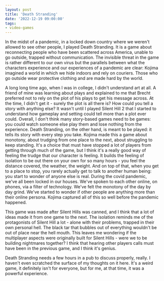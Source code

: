 ```yaml
---
layout: post
title: 'Death Stranding'
date: '2022-12-19 09:00:00'
tags:
- video-games
---
```


In the midst of a pandemic, in a locked down country where we weren't allowed to see other people, I played Death Stranding. It is a game about reconnecting people who have been scattered across America, unable to go outside, trapped without communication. The invisible threat in the game is rather different to our own virus but the parallels between what the characters experience and our experiences of a pandemic are clear: Kojima imagined a world in which we hide indoors and rely on couriers. Those who go outside wear protective clothing and are made hard by the world.

A long long time ago, when I was in college, I didn't understand art at all. A friend of mine was learning about plays and explained to me that Brecht preferred not to rely on the plot of his plays to get his message across. At the time, I didn't get it - surely the plot is all there is? How could you tell a story with anything else? It wasn't until I played Silent Hill 2 that I started to understand how gameplay and setting could tell more than a plot ever could. Overall, I don't think many story-based games need to be games: you could watch someone else play them and lose nothing from the experience. Death Stranding, on the other hand, is meant to be played: it tells its story with every step you take. Kojima made this a game about monotony, about trudging from one place to the next, about struggling to keep standing. It's a choice that must have stopped a lot of players from getting through much of the game, but I think it's a really good way of feeling the trudge that our character is feeling. It builds the feeling of isolation to be out there on your own for so many hours - you feel the distance covered, the weather, the weight. And on top of that, when you get to a place to stop, you rarely actually get to talk to another human being: you start to wonder of anyone else is real. During the covid pandemic, we've all been locked in our houses. We've spoken to each other online, on phones, via a filter of technology. We've felt the monotony of the day by day grind. We've started to wonder if other people are anything more than their online persona. Kojima captured all of this so well before the pandemic happened.

This game was made after Silent Hills was canned, and I think that a lot of ideas made it from one game to the next. The isolation reminds me of the protagonists of Silent Hill a lot - alone with their problems, trapped in their own personal hell. The black tar that bubbles out of everything wouldn't be out of place near the hell mouth. This leaves me wondering if the multiplayer aspects were originally built for Silent Hills - were we to be building nightmares together? I think that hearing other players calls must have been in the previous game, and I think it's genius.

Death Stranding needs a few hours in a pub to discuss properly, really. I haven't even scratched the surface of my thoughts on it here. It's a weird game, it definitely isn't for everyone, but for me, at that time, it was a powerful experience.
